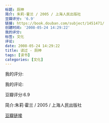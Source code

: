 ```yaml
---
标题: 厕神
简介: 朱莉·霍兰 / 2005 / 上海人民出版社
豆瓣评分: '6.9'
链接: https://book.douban.com/subject/1451471/
创建时间: '2008-05-24 14:29:22'
我的评分:
标签: 文化
评论:
date: 2008-05-24 14:29:22
title: 读过 - 厕神
tags: [读书]
categories: [文化]
---
```


我的评分:

我的评论:

豆瓣评分:6.9

简介:朱莉·霍兰 / 2005 / 上海人民出版社

[豆瓣链接](https://book.douban.com/subject/1451471/)

